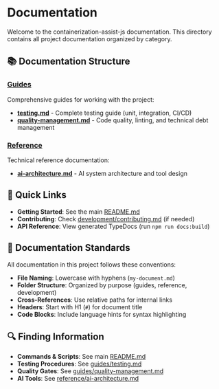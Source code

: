 # Documentation

Welcome to the containerization-assist-js documentation. This directory contains all project documentation organized by category.

## 📚 Documentation Structure

### [Guides](./guides/)
Comprehensive guides for working with the project:
- **[testing.md](./guides/testing.md)** - Complete testing guide (unit, integration, CI/CD)
- **[quality-management.md](./guides/quality-management.md)** - Code quality, linting, and technical debt management

### [Reference](./reference/)
Technical reference documentation:
- **[ai-architecture.md](./reference/ai-architecture.md)** - AI system architecture and tool design

## 🚀 Quick Links

- **Getting Started**: See the main [README.md](../README.md)
- **Contributing**: Check [development/contributing.md](./development/contributing.md) (if needed)
- **API Reference**: View generated TypeDocs (run `npm run docs:build`)

## 📝 Documentation Standards

All documentation in this project follows these conventions:
- **File Naming**: Lowercase with hyphens (`my-document.md`)
- **Folder Structure**: Organized by purpose (guides, reference, development)
- **Cross-References**: Use relative paths for internal links
- **Headers**: Start with H1 (`#`) for document title
- **Code Blocks**: Include language hints for syntax highlighting

## 🔍 Finding Information

- **Commands & Scripts**: See main [README.md](../README.md#commands)
- **Testing Procedures**: See [guides/testing.md](./guides/testing.md)
- **Quality Gates**: See [guides/quality-management.md](./guides/quality-management.md)
- **AI Tools**: See [reference/ai-architecture.md](./reference/ai-architecture.md)
